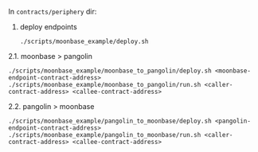 In `contracts/periphery` dir:

1. deploy endpoints
   ```
   ./scripts/moonbase_example/deploy.sh
   ```
2.1. moonbase > pangolin
   ```
   ./scripts/moonbase_example/moonbase_to_pangolin/deploy.sh <moonbase-endpoint-contract-address>
   ./scripts/moonbase_example/moonbase_to_pangolin/run.sh <caller-contract-address> <callee-contract-address>
   ```
2.2. pangolin > moonbase
   ```
   ./scripts/moonbase_example/pangolin_to_moonbase/deploy.sh <pangolin-endpoint-contract-address>
   ./scripts/moonbase_example/pangolin_to_moonbase/run.sh <caller-contract-address> <callee-contract-address>
   ```
